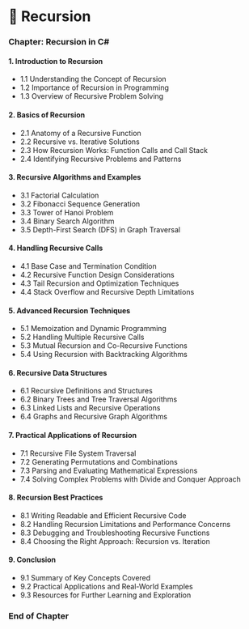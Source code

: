 # 🧲 Recursion

### Chapter: Recursion in C#

#### 1. Introduction to Recursion
   - 1.1 Understanding the Concept of Recursion
   - 1.2 Importance of Recursion in Programming
   - 1.3 Overview of Recursive Problem Solving

#### 2. Basics of Recursion
   - 2.1 Anatomy of a Recursive Function
   - 2.2 Recursive vs. Iterative Solutions
   - 2.3 How Recursion Works: Function Calls and Call Stack
   - 2.4 Identifying Recursive Problems and Patterns

#### 3. Recursive Algorithms and Examples
   - 3.1 Factorial Calculation
   - 3.2 Fibonacci Sequence Generation
   - 3.3 Tower of Hanoi Problem
   - 3.4 Binary Search Algorithm
   - 3.5 Depth-First Search (DFS) in Graph Traversal

#### 4. Handling Recursive Calls
   - 4.1 Base Case and Termination Condition
   - 4.2 Recursive Function Design Considerations
   - 4.3 Tail Recursion and Optimization Techniques
   - 4.4 Stack Overflow and Recursive Depth Limitations

#### 5. Advanced Recursion Techniques
   - 5.1 Memoization and Dynamic Programming
   - 5.2 Handling Multiple Recursive Calls
   - 5.3 Mutual Recursion and Co-Recursive Functions
   - 5.4 Using Recursion with Backtracking Algorithms

#### 6. Recursive Data Structures
   - 6.1 Recursive Definitions and Structures
   - 6.2 Binary Trees and Tree Traversal Algorithms
   - 6.3 Linked Lists and Recursive Operations
   - 6.4 Graphs and Recursive Graph Algorithms

#### 7. Practical Applications of Recursion
   - 7.1 Recursive File System Traversal
   - 7.2 Generating Permutations and Combinations
   - 7.3 Parsing and Evaluating Mathematical Expressions
   - 7.4 Solving Complex Problems with Divide and Conquer Approach

#### 8. Recursion Best Practices
   - 8.1 Writing Readable and Efficient Recursive Code
   - 8.2 Handling Recursion Limitations and Performance Concerns
   - 8.3 Debugging and Troubleshooting Recursive Functions
   - 8.4 Choosing the Right Approach: Recursion vs. Iteration

#### 9. Conclusion
   - 9.1 Summary of Key Concepts Covered
   - 9.2 Practical Applications and Real-World Examples
   - 9.3 Resources for Further Learning and Exploration

### End of Chapter